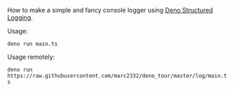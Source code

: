 How to make a simple and fancy console logger using [Deno Structured Logging](https://github.com/Yamboy1/deno-structured-logging).

Usage:

`deno run main.ts`

Usage remotely: 

`deno run https://raw.githubusercontent.com/marc2332/deno_tour/master/log/main.ts`